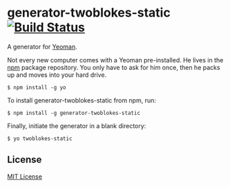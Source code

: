 # generator-twoblokes-static [![Build Status](https://secure.travis-ci.org/twoblokes/generator-twoblokes-static.png?branch=master)](https://travis-ci.org/twoblokes/generator-twoblokes-static)

A generator for [Yeoman](http://yeoman.io).

Not every new computer comes with a Yeoman pre-installed. He lives in the [npm](https://npmjs.org) package repository. You only have to ask for him once, then he packs up and moves into your hard drive.

```
$ npm install -g yo
```



To install generator-twoblokes-static from npm, run:

```
$ npm install -g generator-twoblokes-static
```

Finally, initiate the generator in a blank directory:

```
$ yo twoblokes-static
```

## License

[MIT License](http://en.wikipedia.org/wiki/MIT_License)
